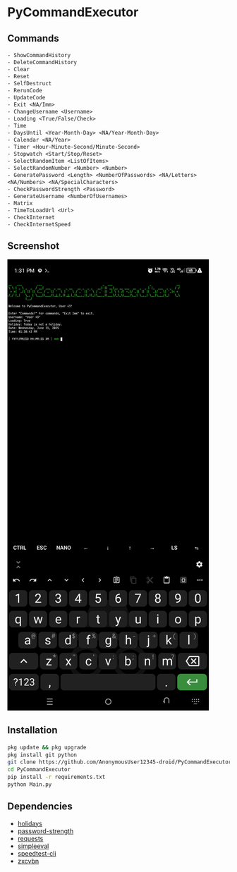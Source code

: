 # PyCommandExecutor

## Commands

```plain
- ShowCommandHistory
- DeleteCommandHistory
- Clear
- Reset
- SelfDestruct
- RerunCode
- UpdateCode
- Exit <NA/Imm>
- ChangeUsername <Username>
- Loading <True/False/Check>
- Time
- DaysUntil <Year-Month-Day> <NA/Year-Month-Day>
- Calendar <NA/Year>
- Timer <Hour-Minute-Second/Minute-Second>
- Stopwatch <Start/Stop/Reset>
- SelectRandomItem <ListOfItems>
- SelectRandomNumber <Number> <Number>
- GeneratePassword <Length> <NumberOfPasswords> <NA/Letters> <NA/Numbers> <NA/SpecialCharacters>
- CheckPasswordStrength <Password>
- GenerateUsername <NumberOfUsernames>
- Matrix
- TimeToLoadUrl <Url>
- CheckInternet
- CheckInternetSpeed
```

## Screenshot

![](screenshot.png)

## Installation

```bash
pkg update && pkg upgrade
pkg install git python
git clone https://github.com/AnonymousUser12345-droid/PyCommandExecutor
cd PyCommandExecutor
pip install -r requirements.txt
python Main.py
```

## Dependencies

- [holidays](https://pypi.org/project/holidays/)
- [password-strength](https://pypi.org/project/password-strength/)
- [requests](https://pypi.org/project/requests/)
- [simpleeval](https://pypi.org/project/simpleeval/)
- [speedtest-cli](https://pypi.org/project/speedtest-cli/)
- [zxcvbn](https://pypi.org/project/zxcvbn/)
